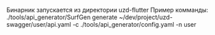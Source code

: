 Бинарник запускается из директории uzd-flutter
Пример комманды: ./tools/api_generator/SurfGen generate ~/dev/project/uzd-swagger/user/api.yaml -c ./tools/api_generator/config.yaml -n user